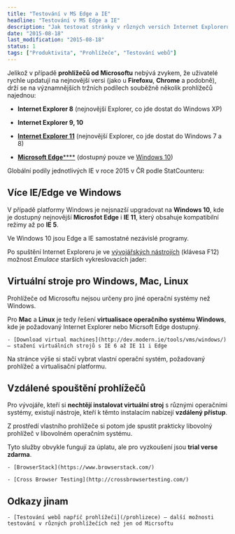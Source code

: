```yaml
---
title: "Testování v MS Edge a IE"
headline: "Testování v MS Edge a IE"
description: "Jak testovat stránky v různých versích Internet Exploreru a Edge ve Windows, Mac OS nebo v Linuxu."
date: "2015-08-18"
last_modification: "2015-08-18"
status: 1
tags: ["Produktivita", "Prohlížeče", "Testování webů"]
---
```


Jelikož v případě **prohlížečů od Microsoftu** nebývá zvykem, že uživatelé rychle updatují na nejnovější versi (jako u **Firefoxu**, **Chrome** a podobně), drží se na významnějších tržních podílech souběžně několik prohlížečů najednou:

  - **Internet Explorer 8** (nejnovější Explorer, co jde dostat do Windows XP)

  - **Internet Explorer 9, 10**

  - [**Internet Explorer 11**](/ie11) (nejnovější Explorer, co jde dostat do Windows 7 a 8)

  - [**Microsoft Edge******](/microsoft-edge) (dostupný pouze ve [Windows 10](/windows-10))

Globální podíly jednotlivých IE v roce 2015 v ČR podle StatCounteru:

## Více IE/Edge ve Windows

V případě platformy Windows je nejsnazší upgradovat na **Windows 10**, kde je dostupný nejnovější **Microsfot Edge** i **IE 11**, který obsahuje kompatibilní režimy až po **IE 5**.

Ve Windows 10 jsou Edge a IE samostatné nezávislé programy.

Po spuštění Internet Exploreru je ve [vývojářských nástrojích](/vyvojarske-nastroje) (klávesa F12) možnost *Emulace* starších vykreslovacích jader:

## Virtuální stroje pro Windows, Mac, Linux

Prohlížeče od Microsoftu nejsou určeny pro jiné operační systémy než Windows.

Pro **Mac** a **Linux** je tedy řešení **virtualisace operačního systému Windows**, kde je požadovaný Internet Explorer nebo Micrsoft Edge dostupný.

    - [Download virtual machines](http://dev.modern.ie/tools/vms/windows/) – stažení virtuálních strojů s IE 6 až IE 11 i Edge

Na stránce výše si stačí vybrat vlastní operační systém, požadovaný prohlížeč a virtualisační platformu.

## Vzdálené spouštění prohlížečů

Pro vývojáře, kteří si **nechtějí instalovat virtuální stroj** s různými operačními systémy, existují nástroje, kteří k těmto instalacím nabízejí **vzdálený přístup**.

Z prostředí vlastního prohlížeče si potom jde spustit prakticky libovolný prohlížeč v libovolném operačním systému.

Tyto služby obvykle fungují za úplatu, ale pro vyzkoušení jsou **trial verse zdarma**.

    - [BrowserStack](https://www.browserstack.com/)

    - [Cross Browser Testing](http://crossbrowsertesting.com/)

## Odkazy jinam

    - [Testování webů napříč prohlížeči](/prohlizece) – další možnosti testování v různých prohlížečích než jen od Micrsoftu